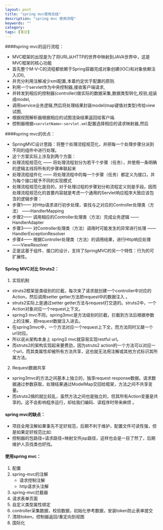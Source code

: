 ```yaml
---
layout: post
title: "spring mvc使用总结"
description: "spring mvc 使用流程"
keywords: ""
category: 
tags: [笔记]
---
```

####spring mvc的运行流程：
- MVC框架的出现是为了将URL从HTTP的世界中映射到JAVA世界中，这是MVC框架的核心功能
- 首先整个M-V-C的流程都依赖于Spring容器完成对象创建(IOC)和对象依赖注入(DI),
- 并充分利用注解减少xml配置,本着约定优于配置的原则.
- 利用一个servlet作为中央控制器,接收客户端请求,
- 并转发到相应的控制器(controller)做实际的数据采集,数据类型转化,校验,组装成model,
- 调用service业务逻辑,然后将处理结果封装model(map键值对类型)传给view试图,
- 根据视图解析器根据相应的试图渲染结果返回给客户端.
- 控制器根据`<servletName>-servlet.xml`配置选择相应的请求映射器,然后

####spring mvc的优点：
- SpringMVC设计思路：将整个处理流程规范化，并把每一个处理步骤分派到不同的组件中进行处理。
- 这个方案实际上涉及到两个方面：
- 处理流程规范化 —— 将处理流程划分为若干个步骤（任务），并使用一条明确的逻辑主线将所有的步骤串联起来
- 处理流程组件化 —— 将处理流程中的每一个步骤（任务）都定义为接口，并为每个接口赋予不同的实现模式
- 处理流程规范化是目的，对于处理过程的步骤划分和流程定义则是手段。因而处理流程规范化的首要内容就是考虑一个通用的Servlet响应程序大致应该包含的逻辑步骤：
- 步骤1—— 对Http请求进行初步处理，查找与之对应的Controller处理类（方法）   ——HandlerMapping
- 步骤2—— 调用相应的Controller处理类（方法）完成业务逻辑                    ——HandlerAdapter
- 步骤3—— 对Controller处理类（方法）调用时可能发生的异常进行处理            ——HandlerExceptionResolver
- 步骤4—— 根据Controller处理类（方法）的调用结果，进行Http响应处理       ——ViewResolver
- 正是这基于组件、接口的设计，支持了SpringMVC的另一个特性：行为的可扩展性。

#### Spring MVC对比 Struts2：
1. 实现机制
- struts2框架是类级别的拦截，每次来了请求就创建一个controller中对应的Action，然后调用setter getter方法把request中的数据注入 。
- struts2实际上是通过setter getter方法与request打交道的。struts2中，一个Action对象对应一个request上下文。
- spring3 mvc不同，spring3mvc是方法级别的拦截，拦截到方法后根据参数上的注解，把request数据注入进去。
- 在spring3mvc中，一个方法对应一个request上下文，而方法同时又跟一个url对应。
- 所以说从架构本身上 spring3 mvc就容易实现restful url。
- 而struts2的架构实现起来要费劲，因为struts2 action的一个方法可以对应一个url，而其类属性却被所有方法共享，这也就无法用注解或其他方式标识其所属方法。
2. Request数据共享
- spring3mvc的方法之间基本上独立的，独享request response数据。请求数据通过参数获取，处理结果通过ModelMap交回给框架，方法之间不共享变量。
- 而struts2搞的就比较乱，虽然方法之间也是独立的，但其所有Action变量是共享的。这不会影响程序运行，却给我们编码、读程序时带来麻烦 。

#### spring mvc的缺点：
- 项目全用注解如果事先不定好规范，后期不利于维护，配置文件可读性强，但是如果定好规范比如:
- 控制器的包路径=请求路径=映射文件jsp路径，这样也会是一目了然了，后期维护人员找类也好找。

#### 使用spring mvc：
1. 配置
2. spring-mvc的注解
	 - 请求控制注解
	 - http请求头注解
3. spring-mvc拦截器
4. 请求表单页面
5. 自定义类型属性绑定
6. controller采集数据，校验数据，初始化参考数据，安装token防止表单提交
7. 清除token，控制器返回/重定向到视图
8. 国际化


